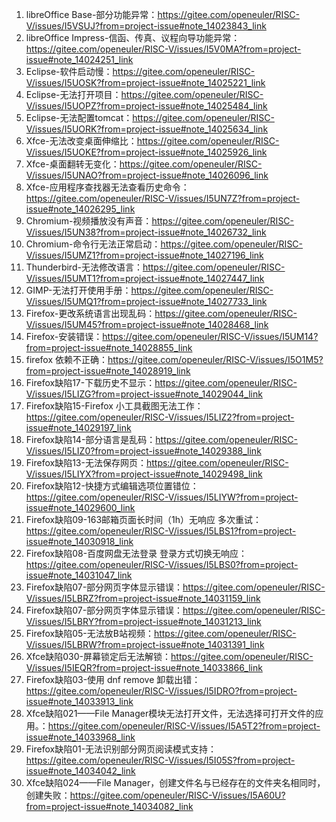 1. libreOffice Base-部分功能异常：https://gitee.com/openeuler/RISC-V/issues/I5VSUJ?from=project-issue#note_14023843_link
2. libreOffice Impress-信函、传真、议程向导功能异常：https://gitee.com/openeuler/RISC-V/issues/I5V0MA?from=project-issue#note_14024251_link
3. Eclipse-软件启动慢：https://gitee.com/openeuler/RISC-V/issues/I5UOSK?from=project-issue#note_14025221_link
4. Eclipse-无法打开项目：https://gitee.com/openeuler/RISC-V/issues/I5UOPZ?from=project-issue#note_14025484_link
5. Eclipse-无法配置tomcat：https://gitee.com/openeuler/RISC-V/issues/I5UORK?from=project-issue#note_14025634_link
6. Xfce-无法改变桌面伸缩比：https://gitee.com/openeuler/RISC-V/issues/I5UOKE?from=project-issue#note_14025926_link
7. Xfce-桌面翻转无变化：https://gitee.com/openeuler/RISC-V/issues/I5UNAO?from=project-issue#note_14026096_link
8. Xfce-应用程序查找器无法查看历史命令：https://gitee.com/openeuler/RISC-V/issues/I5UN7Z?from=project-issue#note_14026295_link
9. Chromium-视频播放没有声音：https://gitee.com/openeuler/RISC-V/issues/I5UN38?from=project-issue#note_14026732_link
10. Chromium-命令行无法正常启动：https://gitee.com/openeuler/RISC-V/issues/I5UMZ1?from=project-issue#note_14027196_link
11. Thunderbird-无法修改语言：https://gitee.com/openeuler/RISC-V/issues/I5UMT1?from=project-issue#note_14027447_link
12. GIMP-无法打开使用手册：https://gitee.com/openeuler/RISC-V/issues/I5UMQ1?from=project-issue#note_14027733_link
13. Firefox-更改系统语言出现乱码：https://gitee.com/openeuler/RISC-V/issues/I5UM45?from=project-issue#note_14028468_link
14. Firefox-安装错误：https://gitee.com/openeuler/RISC-V/issues/I5UM14?from=project-issue#note_14028855_link
15. firefox 依赖不正确：https://gitee.com/openeuler/RISC-V/issues/I5O1M5?from=project-issue#note_14028919_link
16. Firefox缺陷17-下载历史不显示：https://gitee.com/openeuler/RISC-V/issues/I5LIZG?from=project-issue#note_14029044_link
17. Firefox缺陷15-Firefox 小工具截图无法工作：https://gitee.com/openeuler/RISC-V/issues/I5LIZ2?from=project-issue#note_14029197_link
18. Firefox缺陷14-部分语言是乱码：https://gitee.com/openeuler/RISC-V/issues/I5LIZ0?from=project-issue#note_14029388_link
19. Firefox缺陷13-无法保存网页：https://gitee.com/openeuler/RISC-V/issues/I5LIYX?from=project-issue#note_14029498_link
20. Firefox缺陷12-快捷方式编辑选项位置错位：https://gitee.com/openeuler/RISC-V/issues/I5LIYW?from=project-issue#note_14029600_link
21. Firefox缺陷09-163邮箱页面长时间（1h）无响应 多次重试：https://gitee.com/openeuler/RISC-V/issues/I5LBS1?from=project-issue#note_14030918_link
22. Firefox缺陷08-百度网盘无法登录 登录方式切换无响应：https://gitee.com/openeuler/RISC-V/issues/I5LBS0?from=project-issue#note_14031047_link
23. Firefox缺陷07-部分网页字体显示错误：https://gitee.com/openeuler/RISC-V/issues/I5LBRZ?from=project-issue#note_14031159_link
24. Firefox缺陷07-部分网页字体显示错误：https://gitee.com/openeuler/RISC-V/issues/I5LBRY?from=project-issue#note_14031213_link
25. Firefox缺陷05-无法放B站视频：https://gitee.com/openeuler/RISC-V/issues/I5LBRW?from=project-issue#note_14031391_link
26. Xfce缺陷030-屏幕锁定后无法解锁：https://gitee.com/openeuler/RISC-V/issues/I5IEQR?from=project-issue#note_14033866_link
27. Firefox缺陷03-使用 dnf remove 卸载出错：https://gitee.com/openeuler/RISC-V/issues/I5IDRO?from=project-issue#note_14033913_link
28. Xfce缺陷021——File Manager模块无法打开文件，无法选择可打开文件的应用。：https://gitee.com/openeuler/RISC-V/issues/I5A5T2?from=project-issue#note_14033968_link
29. Firefox缺陷01-无法识别部分网页阅读模式支持：https://gitee.com/openeuler/RISC-V/issues/I5I05S?from=project-issue#note_14034042_link
30. Xfce缺陷024——File Manager，创建文件名与已经存在的文件夹名相同时，创建失败：https://gitee.com/openeuler/RISC-V/issues/I5A60U?from=project-issue#note_14034082_link